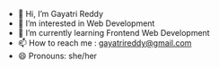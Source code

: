 - 👋 Hi, I’m Gayatri Reddy
- 👀 I’m interested in Web Development
- 🌱 I’m currently learning Frontend Web Development
- 📫 How to reach me : gayatrireddy@gmail.com
- 😄 Pronouns: she/her

<!---
Gayatrireddym/Gayatrireddym is a ✨ special ✨ repository because its `README.md` (this file) appears on your GitHub profile.
You can click the Preview link to take a look at your changes.
--->
